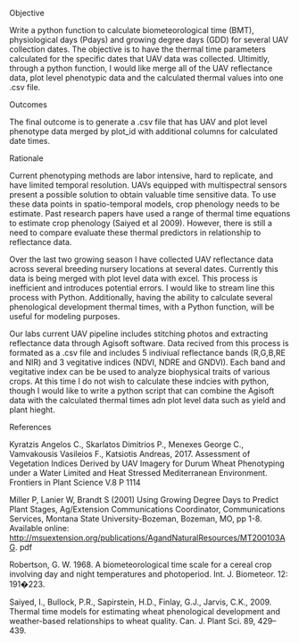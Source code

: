 Objective

Write a python function to calculate biometeorological time (BMT), physiological days (Pdays) and growing degree days (GDD) for several UAV collection dates. The objective is to have the thermal time parameters calculated for the specific dates that UAV data was collected. Ultimitly, through a python function, I would like merge all of the UAV reflectance data, plot level phenotypic data and the calculated thermal values into one .csv file.

Outcomes

The final outcome is to generate a .csv file that has UAV and plot level phenotype data merged by plot_id with additional columns for calculated date times.

Rationale

Current phenotyping methods are labor intensive, hard to replicate, and have limited temporal resolution. UAVs equipped with multispectral sensors present a possible solution to obtain valuable time sensitive data. To use these data points in spatio-temporal models, crop phenology needs to be estimate. Past research papers have used a range of thermal time equations to estimate crop phenology (Saiyed et al 2009). However, there is still a need to compare evaluate these thermal predictors in relationship to reflectance data.

Over the last two growing season I have collected UAV reflectance data across several breeding nursery locations at several dates. Currently this data is being merged with plot level data with excel. This process is inefficient and introduces potential errors. I would like to stream line this process with Python. Additionally, having the ability to calculate several phenological development thermal times, with a Python function, will be useful for modeling purposes.

Our labs current UAV pipeline includes stitching photos and extracting reflectance data through Agisoft software. Data recived from this process is formated as a .csv file and includes 5 indiviual reflectance bands (R,G,B,RE and NIR) and 3 vegitative indices (NDVI, NDRE and GNDVI). Each band and vegitative index can be be used to analyze biophysical traits of various crops. At this time I do not wish to calculate these indcies with python, though I would like to write a python script that can combine the Agisoft data with the calculated thermal times adn plot level data such as yield and plant hieght.

References

Kyratzis Angelos C., Skarlatos Dimitrios P., Menexes George C., Vamvakousis Vasileios F., Katsiotis Andreas, 2017. Assessment of Vegetation Indices Derived by UAV Imagery for Durum Wheat Phenotyping under a Water Limited and Heat Stressed Mediterranean Environment. Frontiers in Plant Science V.8 P 1114

Miller P, Lanier W, Brandt S (2001) Using Growing Degree Days to Predict Plant Stages, Ag/Extension Communications Coordinator, Communications Services, Montana State University-Bozeman, Bozeman, MO, pp 1-8. Available online: http://msuextension.org/publications/AgandNaturalResources/MT200103AG. pdf

Robertson, G. W. 1968. A biometeorological time scale for a cereal crop involving day and night temperatures and photoperiod. Int. J. Biometeor. 12: 191�223.

Saiyed, I., Bullock, P.R., Sapirstein, H.D., Finlay, G.J., Jarvis, C.K., 2009. Thermal time models for estimating wheat phenological development and weather-based relationships to wheat quality. Can. J. Plant Sci. 89, 429–439.
